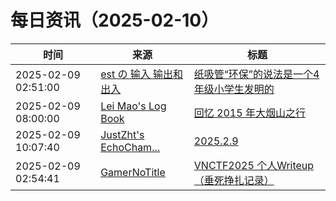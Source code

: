 ﻿# 每日资讯（2025-02-10）

|时间|来源|标题|
|---|---|---|
|2025-02-09 02:51:00|[est の 输入 输出和出入](https://blog.est.im/rss)|[纸吸管“环保”的说法是一个4年级小学生发明的](https://blog.est.im/2025/stdin-03)|
|2025-02-09 08:00:00|[Lei Mao's Log Book](https://leimao.github.io/atom.xml)|[回忆 2015 年大烟山之行](https://leimao.github.io/essay/%E5%9B%9E%E5%BF%862015%E5%B9%B4%E5%A4%A7%E7%83%9F%E5%B1%B1%E4%B9%8B%E8%A1%8C/)|
|2025-02-09 10:07:40|[JustZht's EchoCham...](https://www.justzht.com/rss/)|[2025.2.9](https://www.justzht.com/2025-2-9/)|
|2025-02-09 02:54:41|[GamerNoTitle](https://bili33.top/atom.xml)|[VNCTF2025 个人Writeup（垂死挣扎记录）](https://bili33.top/posts/VNCTF2025-Writeup/)|
